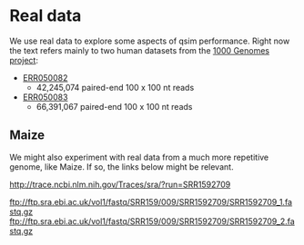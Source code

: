 Real data
=========

We use real data to explore some aspects of qsim performance.  Right now the text refers mainly to two human datasets from the [1000 Genomes project](http://www.1000genomes.org):

* [ERR050082](http://www.ebi.ac.uk/ena/data/view/ERR050082)
    * 42,245,074 paired-end 100 x 100 nt reads
* [ERR050083](http://www.ebi.ac.uk/ena/data/view/ERR050083)
    * 66,391,067 paired-end 100 x 100 nt reads

Maize
-----

We might also experiment with real data from a much more repetitive genome, like Maize.  If so, the links below might be relevant.

http://trace.ncbi.nlm.nih.gov/Traces/sra/?run=SRR1592709

ftp://ftp.sra.ebi.ac.uk/vol1/fastq/SRR159/009/SRR1592709/SRR1592709_1.fastq.gz
ftp://ftp.sra.ebi.ac.uk/vol1/fastq/SRR159/009/SRR1592709/SRR1592709_2.fastq.gz
